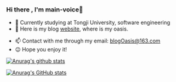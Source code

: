 ### Hi there , I'm main-voice👋
+ 🏫 Currently studying at Tongji University, software engineering
+ 🗻 Here is my blog [website](https://blogoasis.github.io/), where is my oasis.
- 📫 Contact with me through my email: blogOasis@163.com
- 😉 Hope you enjoy it!

[![Anurag's github stats](https://github-readme-stats.vercel.app/api?username=main-voice)](https://github.com/main-voice/github-readme-stats)

[![Anurag's GitHub stats](https://github-readme-stats.vercel.app/api?username=main-voice)](https://github.com/main-voice/github-readme-stats)

<!--
**main-voice/main-voice** is a ✨ _special_ ✨ repository because its `README.md` (this file) appears on your GitHub profile.

Here are some ideas to get you started:

- 🔭 I’m currently working on ...
- 🌱 I’m currently learning ...
- 👯 I’m looking to collaborate on ...
- 🤔 I’m looking for help with ...
- 💬 Ask me about ...
- 📫 How to reach me: ...
- 😄 Pronouns: ...
- ⚡ Fun fact: ...
-->
